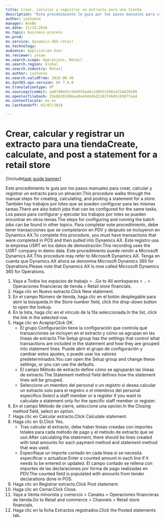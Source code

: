 ```yaml
--- 
title: Crear, calcular y registrar un extracto para una tienda
description: "Este procedimiento le guía por los pasos manuales para crear, calcular y registrar un extracto para un almacén."
author: jashanno
manager: AnnBe
ms.date: 11/15/2016
ms.topic: business-process
ms.prod: 
ms.service: dynamics-365-retail
ms.technology: 
audience: Application User
ms.reviewer: josaw
ms.search.scope: Operations, Retail
ms.search.region: Global
ms.search.industry: Retail
ms.author: jashanno
ms.search.validFrom: 2016-06-30
ms.dyn365.ops.version: AX 7.0.0
ms.translationtype: HT
ms.sourcegitcommit: ea07d8e91c94d9fdad4c2d05533981e254420188
ms.openlocfilehash: 33ebb28196baa9ae944dbd124274b05cb587fea4
ms.contentlocale: es-es
ms.lasthandoff: 02/07/2018

---
```

# <a name="create-calculate-and-post-a-statement-for-a-retail-store"></a><span data-ttu-id="8bdcc-103">Crear, calcular y registrar un extracto para una tienda</span><span class="sxs-lookup"><span data-stu-id="8bdcc-103">Create, calculate, and post a statement for a retail store</span></span>

[!include[task guide banner](../includes/task-guide-banner.md)]

<span data-ttu-id="8bdcc-104">Este procedimiento le guía por los pasos manuales para crear, calcular y registrar un extracto para un almacén.</span><span class="sxs-lookup"><span data-stu-id="8bdcc-104">This procedure walks through the manual steps for creating, calculating, and posting a statement for a store.</span></span> <span data-ttu-id="8bdcc-105">También hay trabajos por lotes que se pueden configurar para las mismas tareas.</span><span class="sxs-lookup"><span data-stu-id="8bdcc-105">There are also batch jobs that can be configured for the same tasks.</span></span> <span data-ttu-id="8bdcc-106">Los pasos para configurar y ejecutar los trabajos por lotes se pueden encontrar en otros temas.</span><span class="sxs-lookup"><span data-stu-id="8bdcc-106">The steps for configuring and running the batch jobs can be found in other topics.</span></span> <span data-ttu-id="8bdcc-107">Para completar este procedimiento, debe tener transacciones que se completaron en PDV y después se incluyeron en Dynamics AX.</span><span class="sxs-lookup"><span data-stu-id="8bdcc-107">To complete this procedure, you must have transactions that were completed in POS and then pulled into Dynamics AX.</span></span> <span data-ttu-id="8bdcc-108">Este registro usa la empresa USRT en los datos de demostración.</span><span class="sxs-lookup"><span data-stu-id="8bdcc-108">This recording uses the USRT company in demo data.</span></span> <span data-ttu-id="8bdcc-109">Este procedimiento puede remitir a Microsoft Dynamics AX.</span><span class="sxs-lookup"><span data-stu-id="8bdcc-109">This procedure may refer to Microsoft Dynamics AX.</span></span> <span data-ttu-id="8bdcc-110">Tenga en cuenta que Dynamics AX ahora se denomina Microsoft Dynamics 365 for Operations.</span><span class="sxs-lookup"><span data-stu-id="8bdcc-110">Please note that Dynamics AX is now called Microsoft Dynamics 365 for Operations.</span></span>

1. <span data-ttu-id="8bdcc-111">Vaya a Todos los espacios de trabajo > ..</span><span class="sxs-lookup"><span data-stu-id="8bdcc-111">Go to All workspaces > ..</span></span> <span data-ttu-id="8bdcc-112">> Operaciones financieras de tienda.</span><span class="sxs-lookup"><span data-stu-id="8bdcc-112">> Retail store financials.</span></span>
2. <span data-ttu-id="8bdcc-113">Haga clic en Nuevo extracto.</span><span class="sxs-lookup"><span data-stu-id="8bdcc-113">Click New statement.</span></span>
3. <span data-ttu-id="8bdcc-114">En el campo Número de tienda, haga clic en el botón desplegable para abrir la búsqueda.</span><span class="sxs-lookup"><span data-stu-id="8bdcc-114">In the Store number field, click the drop-down button to open the lookup.</span></span>
4. <span data-ttu-id="8bdcc-115">En la lista, haga clic en el vínculo de la fila seleccionada.</span><span class="sxs-lookup"><span data-stu-id="8bdcc-115">In the list, click the link in the selected row.</span></span>
5. <span data-ttu-id="8bdcc-116">Haga clic en Aceptar</span><span class="sxs-lookup"><span data-stu-id="8bdcc-116">Click OK.</span></span>
    * <span data-ttu-id="8bdcc-117">El grupo Configuración tiene la configuración que controla qué transacciones se incluyen en el extracto y cómo se agrupan en las líneas de extracto.</span><span class="sxs-lookup"><span data-stu-id="8bdcc-117">The Setup group has the settings that control what transactions are included in the statement and how they are grouped into statement lines.</span></span> <span data-ttu-id="8bdcc-118">Puede abrir el grupo de configuración y cambiar estos ajustes, o puede usar los valores predeterminados.</span><span class="sxs-lookup"><span data-stu-id="8bdcc-118">You can open the Setup group and change these settings, or you can use the defaults.</span></span>  
    * <span data-ttu-id="8bdcc-119">El campo Método de extracto define cómo se agruparán las líneas de extracto.</span><span class="sxs-lookup"><span data-stu-id="8bdcc-119">The Statement method field defines how the statement lines will be grouped.</span></span>  
    * <span data-ttu-id="8bdcc-120">Seleccione un miembro del personal o un registro si desea calcular un extracto solo para el registro o el miembros del personal específico.</span><span class="sxs-lookup"><span data-stu-id="8bdcc-120">Select a staff member or a register if you want to calculate a statement only for the specific staff member or register.</span></span>  
6. <span data-ttu-id="8bdcc-121">En el campo Método de cierre, seleccione una opción.</span><span class="sxs-lookup"><span data-stu-id="8bdcc-121">In the Closing method field, select an option.</span></span>
7. <span data-ttu-id="8bdcc-122">Haga clic en Calcular extracto.</span><span class="sxs-lookup"><span data-stu-id="8bdcc-122">Click Calculate statement.</span></span>
8. <span data-ttu-id="8bdcc-123">Haga clic en Sí.</span><span class="sxs-lookup"><span data-stu-id="8bdcc-123">Click Yes.</span></span>
    * <span data-ttu-id="8bdcc-124">Tras calcular el extracto, debe haber líneas creadas con importes totales para cada método de pago y el método de extracto que se usó.</span><span class="sxs-lookup"><span data-stu-id="8bdcc-124">After calculating the statement, there should be lines created with total amounts for each payment method and statement method that was used.</span></span>  
    * <span data-ttu-id="8bdcc-125">Especifique un importe contado en cada línea si se necesita especificar o actualizar.</span><span class="sxs-lookup"><span data-stu-id="8bdcc-125">Enter a counted amount in each line if it needs to be entered or updated.</span></span> <span data-ttu-id="8bdcc-126">El campo contado se rellena con importes de las declaraciones por forma de pago realizadas en PDV.</span><span class="sxs-lookup"><span data-stu-id="8bdcc-126">The counted field is populated with amounts from tender declarations done in POS.</span></span>  
9. <span data-ttu-id="8bdcc-127">Haga clic en Registrar extracto.</span><span class="sxs-lookup"><span data-stu-id="8bdcc-127">Click Post statement.</span></span>
10. <span data-ttu-id="8bdcc-128">Haga clic en Cerrar.</span><span class="sxs-lookup"><span data-stu-id="8bdcc-128">Click Close.</span></span>
11. <span data-ttu-id="8bdcc-129">Vaya a Venta minorista y comercio > Canales > Operaciones financieras de tienda.</span><span class="sxs-lookup"><span data-stu-id="8bdcc-129">Go to Retail and commerce > Channels > Retail store financials.</span></span>
12. <span data-ttu-id="8bdcc-130">Haga clic en la ficha Extractos registrados.</span><span class="sxs-lookup"><span data-stu-id="8bdcc-130">Click the Posted statements tab.</span></span>



